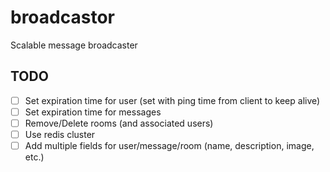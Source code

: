 # broadcastor
Scalable message broadcaster

## TODO
- [ ] Set expiration time for user (set with ping time from client to keep alive)
- [ ] Set expiration time for messages
- [ ] Remove/Delete rooms (and associated users)
- [ ] Use redis cluster
- [ ] Add multiple fields for user/message/room (name, description, image, etc.)
